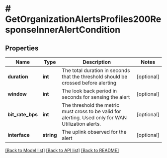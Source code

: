 # # GetOrganizationAlertsProfiles200ResponseInnerAlertCondition

## Properties

Name | Type | Description | Notes
------------ | ------------- | ------------- | -------------
**duration** | **int** | The total duration in seconds that the threshold should be crossed before alerting | [optional]
**window** | **int** | The look back period in seconds for sensing the alert | [optional]
**bit_rate_bps** | **int** | The threshold the metric must cross to be valid for alerting. Used only for WAN Utilization alerts. | [optional]
**interface** | **string** | The uplink observed for the alert | [optional]

[[Back to Model list]](../../README.md#models) [[Back to API list]](../../README.md#endpoints) [[Back to README]](../../README.md)
